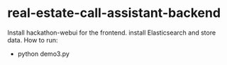 # real-estate-call-assistant-backend
Install hackathon-webui for the frontend.
install Elasticsearch and store data.
How to run:
- python demo3.py
